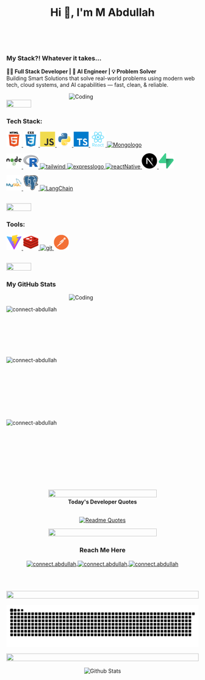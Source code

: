 <!-- ========================= -->
<!--         HEADING          -->
<!-- ========================= -->
<h1 align="center">Hi 👋, I'm M Abdullah</h1>

<br><br><br>

<!-- ========================= -->
<!--        ABOUT ME          -->
<!-- ========================= -->
<h3 align="left">My Stack?! Whatever it takes...</h3>

<p align="left">
  <strong>🧑‍💻 Full Stack Developer | 🧠 AI Engineer | 💡 Problem Solver</strong> <br>
  Building Smart Solutions that solve real-world problems using modern web tech, cloud systems, and AI capabilities — fast, clean, & reliable.
</p>




<!-- Right-side GIF for coding -->
<img align="right" alt="Coding" width="340" src="https://i.pinimg.com/originals/81/17/8b/81178b47a8598f0c81c4799f2cdd4057.gif">

<br>

<!-- ========================= -->
<!--  LANGUAGES & FRAMEWORKS  -->
<!-- ========================= -->
<img src="https://i.imgur.com/dBaSKWF.gif" height="20" width="36%">
<h3 align="left">Tech Stack:</h3>

<!-- === LANGUAGES ROW 1 === -->
<p align="left"> 
	<!-- HTML Icon -->
	<a href="https://www.w3.org/html/" target="_blank" rel="noreferrer"> 
		<img src="https://raw.githubusercontent.com/devicons/devicon/master/icons/html5/html5-original-wordmark.svg" alt="html5" width="40" height="40"/> 
	</a> 
	<!-- CSS Icon -->
	<a href="https://www.w3schools.com/css/" target="_blank" rel="noreferrer"> 
		<img src="https://raw.githubusercontent.com/devicons/devicon/master/icons/css3/css3-original-wordmark.svg" alt="css3" width="40" height="40"/> 
	</a>  
	<!-- JavaScript Icon -->
	<a href="https://developer.mozilla.org/en-US/docs/Web/JavaScript" target="_blank" rel="noreferrer"> 
		<img src="https://raw.githubusercontent.com/devicons/devicon/master/icons/javascript/javascript-original.svg" alt="javascript" width="40" height="40"/> 
	</a>
	<!-- Python Icon -->
	<a href="https://www.python.org" target="_blank" rel="noreferrer"> 
		<img src="https://raw.githubusercontent.com/devicons/devicon/master/icons/python/python-original.svg" alt="python" width="40" height="40"/> 
	</a> 
	<!-- TypeScript Icon -->
	<a href="https://www.typescriptlang.org/" target="_blank" rel="noreferrer"> 
		<img src="https://github.com/devicons/devicon/blob/master/icons/typescript/typescript-original.svg" alt="tsLogo" width="40" height="40"/> 
	</a>
	<!-- React Icon -->
	<a href="https://reactjs.org/" target="_blank" rel="noreferrer"> 
		<img src="https://raw.githubusercontent.com/devicons/devicon/master/icons/react/react-original-wordmark.svg" alt="react" width="40" height="40"/> 
	</a> 
	<!-- MongoDB Icon -->
	<a href="https://www.w3schools.com/mongodb/" target="_blank" rel="noreferrer"> 
		<img src="https://img.icons8.com/?size=100&id=74402&format=png&color=000000" alt="Mongologo" width="40" height="40"/> 
	</a>
</p>

<!-- === LANGUAGES ROW 2 === -->
<p align="left"> 
	<!-- Node JS Icon -->
	<a href="https://www.w3schools.com/nodejs/default.asp" target="_blank" rel="noreferrer"> 
		<img src="https://github.com/devicons/devicon/blob/master/icons/nodejs/nodejs-original-wordmark.svg" alt="nodeJS" width="40" height="40"/> 
	</a>
	<!-- R Icon -->
	<a href="https://www.w3schools.com/r/" target="_blank" rel="noreferrer"> 
		<img src="https://github.com/devicons/devicon/blob/master/icons/r/r-original.svg" alt="Rlogo" width="40" height="40"/> 
	</a>
	<!-- Tailwind CSS -->
	<a href="https://tailwindcss.com/" target="_blank" rel="noreferrer"> 
		<img src="https://www.vectorlogo.zone/logos/tailwindcss/tailwindcss-icon.svg" alt="tailwind" width="40" height="40"/> 
	</a> 
	<!-- ExpressJS Icon -->
	<a href="https://expressjs.com/" target="_blank" rel="noreferrer"> 
		<img src="https://adware-technologies.s3.amazonaws.com/uploads/technology/thumbnail/20/express-js.png" alt="expresslogo" width="40" height="40"/> 
	</a>
	<!-- React Native -->
	<a href="https://reactnative.dev/" target="_blank" rel="noreferrer"> 
		<img src="https://www.ncodetechnologies.com/images/icons/react-native-icn(512x512).png" alt="reactNative" width="40" height="40"/> 
	</a>
	<!-- NEXT.JS Icon -->
	<a href="https://nextjs.org/" target="_blank" rel="noreferrer"> 
		<img src="https://github.com/devicons/devicon/blob/master/icons/nextjs/nextjs-original.svg" alt="NextJS" width="40" height="40"/> 
	</a>
	<!-- Supabase Icon -->
	<a href="https://supabase.com/" target="_blank" rel="noreferrer"> 
		<img src="https://github.com/devicons/devicon/blob/master/icons/supabase/supabase-original.svg" alt="Supabase" width="40" height="40"/> 
	</a>
</p>

<!-- === LANGUAGES ROW 3 === -->
<p align="left"> 
	<!-- MySQL Icon -->
	<a href="https://www.w3schools.com/sql/" target="_blank" rel="noreferrer"> 
		<img src="https://github.com/devicons/devicon/blob/master/icons/mysql/mysql-original-wordmark.svg" alt="MySQL" width="40" height="40"/> 
	</a>
	<!-- PostgreSQL Icon -->
	<a href="https://www.postgresql.org/" target="_blank" rel="noreferrer"> 
		<img src="https://github.com/devicons/devicon/blob/master/icons/postgresql/postgresql-original.svg" alt="PostgresSQL" width="40" height="40"/> 
	</a>
	<!-- LangChain Icon -->
	<a href="https://www.langchain.com/" target="_blank" rel="noreferrer"> 
		<img src="https://registry.npmmirror.com/@lobehub/icons-static-png/latest/files/dark/langchain.png" alt="LangChain" width="40" height="40"/> 
	</a>
</p>

<br>

<!-- ========================= -->
<!--          TOOLS           -->
<!-- ========================= -->
<img src="https://i.imgur.com/dBaSKWF.gif" height="20" width="36%">
<h3 align="left">Tools:</h3>

<!-- Tools icons -->
<p align="left"> 
	<!-- ViteJS Icon -->
	<a href="https://vite.dev/" target="_blank" rel="noreferrer"> 
		<img src="https://github.com/devicons/devicon/blob/master/icons/vitejs/vitejs-original.svg" alt="vitelogo" width="40" height="40"/> 
	</a>
	<!-- Redis Icon -->
	<a href="https://redis.io/" target="_blank" rel="noreferrer"> 
		<img src="https://github.com/devicons/devicon/blob/master/icons/redis/redis-original.svg" alt="RedisLogo" width="40" height="40"/> 
	</a>
	<!-- Git Icon -->
	<a href="https://git-scm.com/" target="_blank" rel="noreferrer"> 
		<img src="https://www.vectorlogo.zone/logos/git-scm/git-scm-icon.svg" alt="git" width="40" height="40"/> 
	</a>
	<!-- Postman Icon -->
	<a href="https://www.postman.com/" target="_blank" rel="noreferrer"> 
		<img src="https://github.com/devicons/devicon/blob/master/icons/postman/postman-original.svg" alt="PostMan" width="40" height="40"/> 
	</a>
</p>

<br>

<!-- ========================= -->
<!--       GITHUB STATS       -->
<!-- ========================= -->
<img src="https://i.imgur.com/dBaSKWF.gif" height="20" width="36%">
<h3>My GitHub Stats</h3>

<!-- Right CAT gif -->
<img align="right" alt="Coding" width="340" src="https://cdn.dribbble.com/users/1277312/screenshots/14733298/media/39b1045e593737587dd60e42c8422d1f.gif" >
<br>

<!-- Language chart -->
<p>
	<img align="left" src="https://github-readme-stats.vercel.app/api/top-langs?username=connect-abdullah&show_icons=true&theme=dark&locale=en&layout=compact" alt="connect-abdullah" />
</p>

<br><br><br><br><br><br><br>

<!-- Main GitHub stats -->
<p>
	&nbsp;<img align="left" src="https://github-readme-stats.vercel.app/api?username=connect-abdullah&show_icons=true&theme=dark&locale=en&hide=stars,issues" alt="connect-abdullah" />
</p>

<br><br><br><br><br><br><br>

<!-- Streak stats -->
<p>
	<img align="left" src="https://github-readme-streak-stats.herokuapp.com?user=connect-abdullah&theme=dark&border_radius=2&date_format=j%20M%5B%20Y%5D" alt="connect-abdullah" />
</p>

<br><br><br><br><br><br><br><br><br><br>

<!-- ========================= -->
<!--     DEVELOPER QUOTES     -->
<!-- ========================= -->
<div align="center"> 
	<img src="https://i.imgur.com/dBaSKWF.gif" height="20" width="75%"> 
</div>
<div align="center">
  <strong>Today's Developer Quotes</strong>
  <br></br>

  [![Readme Quotes](https://quotes-github-readme.vercel.app/api?type=horizontal&theme=swift&border=true)](https://github.com/piyushsuthar/github-readme-quotes)
</div>

<!-- ========================= -->
<!--        CONTACT ME        -->
<!-- ========================= -->
<div align="center"> 
	<img src="https://i.imgur.com/dBaSKWF.gif" height="20" width="75%"> 
</div>
<h3 align="center">Reach Me Here</h3>
<p align="center">
	<!-- LinkedIn -->
	<a href="https://www.linkedin.com/in/mabdullahriaz2005/" target="blank">
		<img align="center" src="https://raw.githubusercontent.com/rahuldkjain/github-profile-readme-generator/master/src/images/icons/Social/linked-in-alt.svg" alt="connect.abdullah" height="30" width="40" />
	</a>
	<!-- Email -->
	<a href="mailto:insights.abdullah@gmail.com" target="blank">
		<img align="center" src="https://img.icons8.com/?size=100&id=qyRpAggnV0zH&format=png&color=000000" alt="connect.abdullah" height="40" width="40" />
	</a> 
	<!-- Discord -->
	<a href="https://discord.com/users/connect.abdullah" target="blank">
		<img align="center" src="https://img.icons8.com/?size=100&id=30998&format=png&color=000000" alt="connect.abdullah" height="40" width="40" />
	</a> 
</p>

<br></br>

<!-- ========================= -->
<!--     CONTRIBUTION ART     -->
<!-- ========================= -->
<img src="https://i.imgur.com/dBaSKWF.gif" height="20" width="100%">

<!-- Snake contribution graph -->
<p align = "center">
	<img src = "https://github.com/7oSkaaa/7oSkaaa/blob/output/github-contribution-grid-snake-dark.svg" alt = "Snake Game"/>
</p>

<!-- Bottom RGB Light -->
<img src="https://i.imgur.com/dBaSKWF.gif" height="20" width="100%">

<!-- Footer SVG -->
<p align="center">
	<img src="https://raw.githubusercontent.com/mayhemantt/mayhemantt/Update/svg/Bottom.svg" alt="Github Stats" />
</p>

<!-- Last Updated Timestamp -->
<!-- Last Edited on: 29/12/2024 -->
